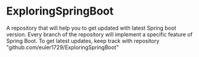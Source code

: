 # ExploringSpringBoot
A repository that will help you to get updated with latest Spring boot version. Every  branch of the repository will implement a specific feature of Spring Boot. To get latest updates, keep track with repository "github.com/euler1729/ExploringSpringBoot"
